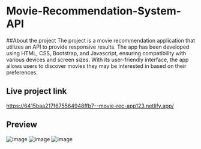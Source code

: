 ﻿# Movie-Recommendation-System-API

##About the project
The project is a movie recommendation application that utilizes an API to provide responsive results. The app has been developed using HTML, CSS, Bootstrap, and Javascript, ensuring compatibility with various devices and screen sizes. With its user-friendly interface, the app allows users to discover movies they may be interested in based on their preferences.

## Live project link
https://6415baa217f675564948ffb7--movie-rec-app123.netlify.app/

## Preview
![image](https://user-images.githubusercontent.com/67649413/226109346-c08e6005-a966-4b37-a980-3cbbca310b8a.png)
![image](https://user-images.githubusercontent.com/67649413/226109371-8ec934ed-1f06-4d32-8f3d-a00b1992160f.png)
![image](https://user-images.githubusercontent.com/67649413/226109512-2f710b71-ae30-41ea-81c4-88c40e355390.png)
